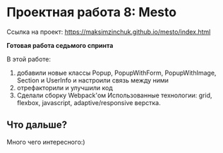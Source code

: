 # Проектная работа 8: Mesto

Ссылка на проект: https://maksimzinchuk.github.io/mesto/index.html

**Готовая работа седьмого спринта**

В этой работе:
1) добавили новые классы Popup, PopupWithForm, PopupWithImage, Section и UserInfo и настроили связь между ними
2) отрефакторили и улучшили код
3) Сделали сборку Webpack'ом
Использованные технологии: grid, flexbox, javascript, adaptive/responsive верстка.



## **Что дальше?**

Много чего интересного:)

